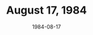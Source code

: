 ---
layout: episode
title: August 17, 1984
date: 1984-08-17
recording_status: incomplete
private_reel: Roger Daltrey
videos:
  - title: Weird Al Yankovic - I Lost On Jeopardy
  - title: Ollie & Jerry - Breakin'... There's No Stopping Us
  - title: Orion The Hunter - So You Ran
  - title: Prince - When Doves Cry
  - title: Billy Idol - Eyes Without A Face
  - title: Rush - Distant Early Warning
  - title: Red Rider - Young Thing, Wild Dreams
  - title: Rod Stewart - Infatuation
  - title: Ray Parker Jr. - Ghostbusters
  - title: Cherrelle = I Didn't Mean To Turn You On
  - title: Slade - My Oh My
  - title: Jermaine Jackson - Tell Me I'm Not Dreaming
  - title: Ratt - Round And Round
  - title: Teddy Pendergrass - In My Time
notes: Recording clipped out all videos.  Was able to restore the episode, except for the Jermaine Jackson video.
index_notes:  
---